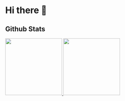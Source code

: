 # Hi there 👋

<h2>Github Stats</h3>
<a href="https://github.com/immucahit">
  <img height="180em" src="https://github-readme-stats-eight-theta.vercel.app/api?username=immucahit&show_icons=true&include_all_commits=true"/>
  <img height="180em" src="https://github-readme-stats-eight-theta.vercel.app/api/top-langs/?username=immucahit&layout=compact&langs_count=8"/>
</a>
